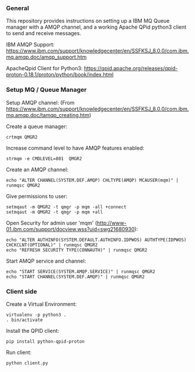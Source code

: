 ### General ###

This repository provides instructions on setting up a IBM MQ Queue
manager with a AMQP channel, and a working Apache QPid python3 client to send and receive messages.

IBM AMQP Support:
https://www.ibm.com/support/knowledgecenter/en/SSFKSJ_8.0.0/com.ibm.mq.amqp.doc/amqp_support.htm

ApacheQpid Client for Python3:
https://qpid.apache.org/releases/qpid-proton-0.18.1/proton/python/book/index.html




### Setup MQ / Queue Manager ###

Setup AMQP channel:
(From https://www.ibm.com/support/knowledgecenter/en/SSFKSJ_8.0.0/com.ibm.mq.amqp.doc/tamqp_creating.htm)

Create a queue manager:

```
crtmqm QMGR2
```

Increase command level to have AMQP features enabled:

```
strmqm -e CMDLEVEL=801  QMGR2
```


Create an AMQP channel:

```
echo "ALTER CHANNEL(SYSTEM.DEF.AMQP) CHLTYPE(AMQP) MCAUSER(mqm)" | runmqsc QMGR2
```

Give permissions to user:

```
setmqaut -m QMGR2 -t qmgr -p mqm -all +connect
setmqaut -m QMGR2 -t qmgr -p mqm +all 
```


Open Security for admin user 'mqm' (http://www-01.ibm.com/support/docview.wss?uid=swg21680930):

```
echo "ALTER AUTHINFO(SYSTEM.DEFAULT.AUTHINFO.IDPWOS) AUTHTYPE(IDPWOS) CHCKCLNT(OPTIONAL)" | runmqsc QMGR2
echo "REFRESH SECURITY TYPE(CONNAUTH)" | runmqsc QMGR2
```


Start AMQP service and channel:

```
echo "START SERVICE(SYSTEM.AMQP.SERVICE)" | runmqsc QMGR2
echo "START CHANNEL(SYSTEM.DEF.AMQP)" | runmqsc QMGR2
```


### Client side ###

Create a Virtual Environment:

```
virtualenv -p python3 .
. bin/activate
```

Install the QPID client:

```
pip install python-qpid-proton
```

Run client:

```
python client.py
```
